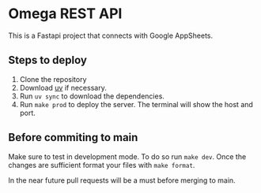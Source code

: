 # Omega REST API

This is a Fastapi project that connects with Google AppSheets.

## Steps to deploy
1. Clone the repository
2. Download [uv](https://docs.astral.sh/uv/) if necessary.
3. Run `uv sync` to download the dependencies.
4. Run `make prod` to deploy the server. The terminal will show the host and port.


## Before commiting to main

Make sure to test in development mode. To do so run `make dev`. 
Once the changes are sufficient format your files with `make format`. 

In the near future pull requests will be a must before merging to main. 